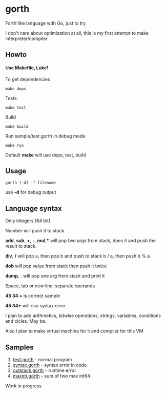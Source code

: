 # gorth

Forth'like language with Go, just to try

I don't care about optimization at all, this is my first attempt to make interpreter/compiler

## Howto

#### Use Makefile, Luke!

To get dependencies

```shell
make deps
```

Tests

```shell
make test
```

Build

```shell
make build
```

Run sample/test.gorth in debug mode

```shell
make run
```

Default __make__ will use deps, test, build

## Usage

```shell
gorth [-d] -f filename
```

use **-d** for debug output

## Language syntax

Only integers (64 bit)

Number will push it to stack

**add**, **sub**, **+**, **-**, **mul**,__*__ will pop two args from stack, does it and push the result to stack.

**div**, **/** will pop a, then pop b and push to stack b / a, then push b % a

**dob** will pop value from stack then push it twice

**dump**, **.** will pop one arg from stack and print it

Space, tab or new line: separate operands

**45 34 +** is correct sample

**45 34+** will rise syntax error

I plan to add arithmetics, bitwise operations, strings, variables, conditions and cicles. May be.

Also I plan to make virtual machine for it and compiler for this VM

## Samples

1. [test.gorth](sample/test.gorth) - normal program
2. [syntax.gorth](sample/syntax.gorth) - syntax error in code
3. [outstack.gorth](sample/outstack.gorth) - runtime error
4. [maxint.gorth](sample/maxint.gorth) - sum of two max int64

Work in progress